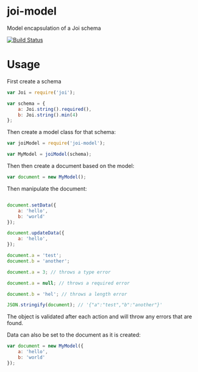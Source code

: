 joi-model
=========

Model encapsulation of a Joi schema

[![Build Status](https://secure.travis-ci.org/HughePaul/joi-model.png)](http://travis-ci.org/HughePaul/joi-model)

# Usage

First create a schema

```javascript
var Joi = require('joi');

var schema = {
    a: Joi.string().required(),
    b: Joi.string().min(4)
};
```

Then create a model class for that schema:

```javascript
var joiModel = require('joi-model');

var MyModel = joiModel(schema);
```

Then then create a document based on the model:

```javascript
var document = new MyModel();
```

Then manipulate the document:

```javascript

document.setData({
    a: 'hello',
    b: 'world'
});

document.updateData({
    a: 'hello',
});

document.a = 'test';
document.b = 'another';

document.a = 3; // throws a type error

document.a = null; // throws a required error

document.b = 'hel'; // throws a length error

JSON.stringify(document); // '{"a":"test","b":"another"}'

```

The object is validated after each action and will throw any errors that are found.

Data can also be set to the document as it is created:

```javascript
var document = new MyModel({
    a: 'hello',
    b: 'world'
});

```